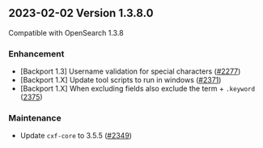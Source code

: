 ## 2023-02-02 Version 1.3.8.0

Compatible with OpenSearch 1.3.8

### Enhancement

* [Backport 1.3] Username validation for special characters ([#2277](https://github.com/opensearch-project/security/pull/2277))
* [Backport 1.X] Update tool scripts to run in windows ([#2371](https://github.com/opensearch-project/security/pull/2371))
* [Backport 1.X] When excluding fields also exclude the term + `.keyword` ([2375](https://github.com/opensearch-project/security/pull/2375))

### Maintenance

* Update `cxf-core` to 3.5.5 ([#2349](https://github.com/opensearch-project/security/pull/2349))
